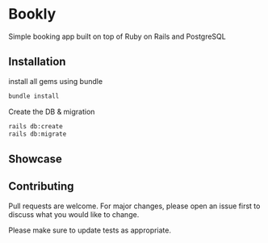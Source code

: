 # Bookly

Simple booking app built on top of Ruby on Rails and PostgreSQL

## Installation
install all gems using bundle

```bash
bundle install
```
Create the DB & migration
```bash
rails db:create
rails db:migrate
```


## Showcase



## Contributing
Pull requests are welcome. For major changes, please open an issue first to discuss what you would like to change.

Please make sure to update tests as appropriate.
